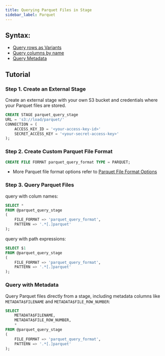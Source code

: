 ```yaml
---
title: Querying Parquet Files in Stage
sidebar_label: Parquet
---
```



## Syntax:

- [Query rows as Variants](./index.md#query-rows-as-variants)
- [Query columns by name](./index.md#query-columns-by-name)
- [Query Metadata](./index.md#query-metadata)

## Tutorial

### Step 1. Create an External Stage

Create an external stage with your own S3 bucket and credentials where your Parquet files are stored.
```sql
CREATE STAGE parquet_query_stage 
URL = 's3://load/parquet/' 
CONNECTION = (
    ACCESS_KEY_ID = '<your-access-key-id>' 
    SECRET_ACCESS_KEY = '<your-secret-access-key>'
);
```

### Step 2. Create Custom Parquet File Format

```sql
CREATE FILE FORMAT parquet_query_format TYPE = PARQUET;
```
- More Parquet file format options refer to [Parquet File Format Options](/sql/sql-reference/file-format-options#parquet-options)

### Step 3. Query Parquet Files

query with colum names:

```sql
SELECT *
FROM @parquet_query_stage
(
    FILE_FORMAT => 'parquet_query_format',
    PATTERN => '.*[.]parquet'
);
```

query with path expressions:


```sql
SELECT $1
FROM @parquet_query_stage
(
    FILE_FORMAT => 'parquet_query_format',
    PATTERN => '.*[.]parquet'
);
```


### Query with Metadata

Query Parquet files directly from a stage, including metadata columns like `METADATA$FILENAME` and `METADATA$FILE_ROW_NUMBER`:

```sql
SELECT
    METADATA$FILENAME,
    METADATA$FILE_ROW_NUMBER,
    *
FROM @parquet_query_stage
(
    FILE_FORMAT => 'parquet_query_format',
    PATTERN => '.*[.]parquet'
);
```
